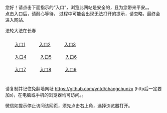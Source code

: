 您好！请点击下面指示的“入口”，浏览此网站是安全的，且为您带来平安。。 <br/>
点击入口后，请耐心等待， 过程中可能会出现无法打开的提示，请忽略，最终会进入网站. </br>

法轮大法在长春<br/>
<div style="padding:10px"><a style="margin:20px" target="_blank" href="https://d2dv38khypyk66.cloudfront.net/2Qpsp?skdrqt" id="ccLink1" rel="nofollow">入口1</a> <a target="_blank" style="margin:20px" href="https://d1ky1w66gc6d9t.cloudfront.net/2Qpsp?kiugvgk" id="ccLink2" rel="nofollow">入口2</a> <a style="margin:20px" target="_blank" href="https://d3kn7x3kc1fkxz.cloudfront.net/2Qpsp?ztppomso" id="ccLink3" rel="nofollow">入口3</a></div>

<div style="padding:10px" ><a style="margin:20px" target="_blank" href="https://d2dv38khypyk66.cloudfront.net/2Qpsp?skdrqt" id="ccLink4" rel="nofollow">入口4</a> <a style="margin:20px" href="https://d1ky1w66gc6d9t.cloudfront.net/2Qpsp?kiugvgk" target="_blank" id="ccLink5" rel="nofollow">入口5</a> <a style="margin:20px" href="https://d3kn7x3kc1fkxz.cloudfront.net/2Qpsp?ztppomso" target="_blank" id="ccLink6" rel="nofollow">入口6</a></div>

<div style="padding:10px"><a style="margin:20px" target="_blank" href="https://d2dv38khypyk66.cloudfront.net/2Qpsp?skdrqt" id="ccLink7" rel="nofollow">入口7</a> <a style="margin:20px" href="https://d1ky1w66gc6d9t.cloudfront.net/2Qpsp?kiugvgk" target="_blank" id="ccLink8" rel="nofollow">入口8</a> <a style="margin:20px" target="_blank" href="https://d3kn7x3kc1fkxz.cloudfront.net/2Qpsp?ztppomso" id="ccLink9" rel="nofollow">入口9</a></div>

<br/>



请复制并记住免翻墙网址 https://github.com/yntd/changchunzx (http后一定要加s)，在电脑或手机的浏览器均可访问。。<br/>

微信如提示停止访问该网页，须先点击右上角，选择浏览器打开。
